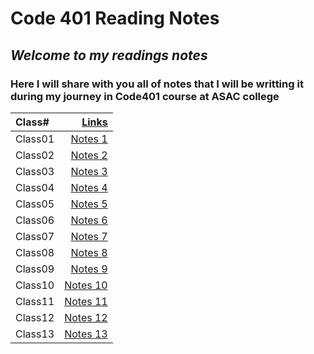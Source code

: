 # Code 401 Reading Notes #

## *Welcome to my readings notes* ##

### **Here I will share with you all of notes that I will be writting it during my journey in Code401 course at ASAC college** ###

| Class# |[Links]()|
| :---  |            ---:   |
| Class01 |[Notes 1](https://ayaabe95.github.io/readings/readings401/class01)|
| Class02 |[Notes 2](https://ayaabe95.github.io/readings/readings401/class02)|
| Class03 |[Notes 3](https://ayaabe95.github.io/readings/readings401/class03)|
| Class04 |[Notes 4](https://ayaabe95.github.io/readings/readings401/class04)|
| Class05 |[Notes 5](https://ayaabe95.github.io/readings/readings401/class05)|
| Class06 |[Notes 6](https://ayaabe95.github.io/readings/readings401/class06)|
| Class07 |[Notes 7](https://ayaabe95.github.io/readings/readings401/class07)|
| Class08 |[Notes 8](https://ayaabe95.github.io/readings/readings401/class08)|
| Class09 |[Notes 9](https://ayaabe95.github.io/readings/readings401/class09)|
| Class10 |[Notes 10](https://ayaabe95.github.io/readings/readings401/class10)|
| Class11 |[Notes 11](https://ayaabe95.github.io/readings/readings401/class11)|
| Class12 |[Notes 12](https://ayaabe95.github.io/readings/readings401/class12)|
| Class13 |[Notes 13](https://ayaabe95.github.io/readings/readings401/class13)|


